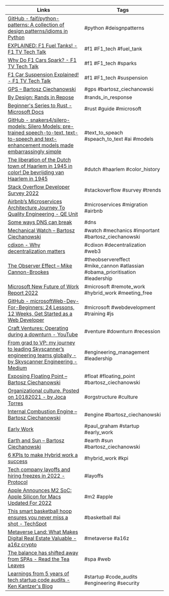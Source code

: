 | Links | Tags |
| ----- | ---- |
| [GitHub - faif/python-patterns: A collection of design patterns/idioms in Python](https://github.com/faif/python-patterns) |  #python #deisgnpatterns |
| [EXPLAINED: F1 Fuel Tanks! - F1 TV Tech Talk](https://youtu.be/YQsvU8_bb4Q) | #f1 #F1_tech #fuel_tank |
| [Why Do F1 Cars Spark? - F1 TV Tech Talk](https://youtu.be/8R1FTBGlBSI) | #f1 #F1_tech #sparks |
| [F1 Car Suspension Explained! - F1 TV Tech Talk](https://youtu.be/edcGX50fWj8) | #f1 #F1_tech #suspension |
| [GPS – Bartosz Ciechanowski](https://ciechanow.ski/gps/) |#gps #bartosz_ciechanowski |
| [By Design; Rands in Repose](https://randsinrepose.com/archives/by-design/) | #rands_in_response |
| [Beginner's Series to Rust - Microsoft Docs](https://docs.microsoft.com/en-us/shows/beginners-series-to-rust/) | #rust #guide #microsoft |
| [GitHub - snakers4/silero-models: Silero Models: pre-trained speech-to-text, text-to-speech and text-enhancement models made embarrassingly simple](https://github.com/snakers4/silero-models) | #text_to_speach #speach_to_text #ai #models |
| [The liberation of the Dutch town of Haarlem in 1945 in color! De bevrijding van Haarlem in 1945](https://youtu.be/i0QeQRbq47M) | #dutch #haarlem #color_history |
| [Stack Overflow Developer Survey 2022](https://survey.stackoverflow.co/2022) | #stackoverflow  #survey #trends |
| [Airbnb’s Microservices Architecture Journey To Quality Engineering - QE Unit](https://medium.com/qe-unit/airbnbs-microservices-architecture-journey-to-quality-engineering-d5a490e6ba4f) | #microservices #migration #airbnb |
| [Some ways DNS can break](https://jvns.ca/blog/2022/01/15/some-ways-dns-can-break/) | #dns |
| [Mechanical Watch – Bartosz Ciechanowski](https://ciechanow.ski/mechanical-watch/) | #watch #mechanics #important #bartosz_ciechanowski |
| [cdixon - Why decentralization matters](https://cdixon.org/2018/02/18/why-decentralization-matters) | #cdixon #decentralization #web3 |
| [The Observer Effect – Mike Cannon-Brookes](https://www.theobservereffect.org/mikecannonbrookes.html) | #theobservereffect #mike_cannon #atlassian #obama_prioritisation #leadership  |
| [Microsoft New Future of Work Report 2022](https://www.microsoft.com/en-us/research/uploads/prod/2022/04/Microsoft-New-Future-of-Work-Report-2022.pdf)| #microsoft #remote_work #hybrid_work #meeting_free |
| [GitHub - microsoftWeb-Dev-For-Beginners: 24 Lessons, 12 Weeks, Get Started as a Web Developer](https://github.com/microsoft/Web-Dev-For-Beginners) | #microsoft #webdevelopment #training #js |
| [Craft Ventures: Operating during a downturn - YouTube](https://www.youtube.com/watch?v=vBkzm4a7iY4) | #venture #downturn #recession |
| [From grad to VP: my journey to leading Skyscanner’s engineering teams globally - by Skyscanner Engineering - Medium](https://medium.com/@SkyscannerEng/from-grad-to-vp-my-journey-to-leading-skyscanners-engineering-teams-globally-793f1cd44cf0) | #engineering_management #leadership |
| [Exposing Floating Point – Bartosz Ciechanowski](https://ciechanow.ski/exposing-floating-point/) | #float #floating_point #bartosz_ciechanowski |
| [Organizational culture. Posted on 10182021 - by Joca Torres](https://jocatorres.medium.com/organizational-culture-d26c5dc170ea) | #orgstructure  #culture |
| [Internal Combustion Engine – Bartosz Ciechanowski](https://ciechanow.ski/internal-combustion-engine/) | #engine #bartosz_ciechanowski |
| [Early Work](http://paulgraham.com/early.html) | #paul_graham #startup #early_work |
| [Earth and Sun – Bartosz Ciechanowski](https://ciechanow.ski/earth-and-sun/) | #earth #sun #bartosz_ciechanowski |
| [6 KPIs to make Hybrid work a success](https://www.worklytics.co/blog/6-kpis-to-make-hybrid-work-a-success) | #hybrid_work #kpi  |
| [Tech company layoffs and hiring freezes in 2022 - Protocol](https://www.protocol.com/workplace/tech-company-layoffs-2022) | #layoffs |
| [Apple Announces M2 SoC: Apple Silicon for Macs Updated For 2022](https://www.anandtech.com/show/17431/apple-announces-m2-soc-apple-silicon-updated-for-2022) | #m2 #apple |
| [This smart basketball hoop ensures you never miss a shot - TechSpot](https://www.techspot.com/news/94858-smart-basketball-hoop-ensures-you-never-miss-shot.html) | #basketball #ai |
| [Metaverse Land: What Makes Digital Real Estate Valuable - a16z crypto](https://a16zcrypto.com/metaverse-real-estate-digital-land-value-to-users) | #metaverse #a16z |
| [The balance has shifted away from SPAs - Read the Tea Leaves](https://nolanlawson.com/2022/05/21/the-balance-has-shifted-away-from-spas) | #spa #web |
| [Learnings from 5 years of tech startup code audits - Ken Kantzer's Blog](https://kenkantzer.com/learnings-from-5-years-of-tech-startup-code-audits) | #startup #code_audits #engineering #security |
